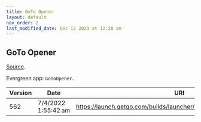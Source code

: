 ```yaml
---
title: GoTo Opener
layout: default
nav_order: 2
last_modified_date: Dec 12 2023 at 12:28 am
---
```


## GoTo Opener

[Source](https://support.goto.com/meeting/help/what-is-the-multi-user-launcher-opener-msi).

Evergreen app: `GoToOpener`.

| Version | Date                | URI                                                                  |
| ------- | ------------------- | -------------------------------------------------------------------- |
| 562     | 7/4/2022 1:55:42 am | https://launch.getgo.com/builds/launcher/562/GoToOpenerMultiUser.msi |

